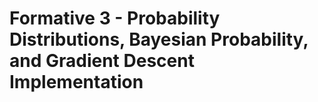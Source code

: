 # Formative 3 - Probability Distributions, Bayesian Probability, and Gradient Descent Implementation
